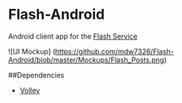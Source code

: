 # Flash-Android
Android client app for the [Flash Service](https://github.com/Friss/Flash)

![UI Mockup]
(https://github.com/mdw7326/Flash-Android/blob/master/Mockups/Flash_Posts.png)

##Dependencies
- [Volley](https://developer.android.com/training/volley/index.html)
